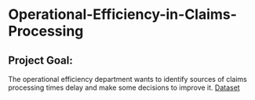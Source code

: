 # Operational-Efficiency-in-Claims-Processing
## Project Goal:
The operational efficiency department wants to identify sources of claims processing times delay and make some decisions to improve it.
<a href="https://github.com/Leonel-web-byte/Operational-Efficiency-in-Claims-Processing/blob/main/Cleaned_Data.xlsx">Dataset</a>

